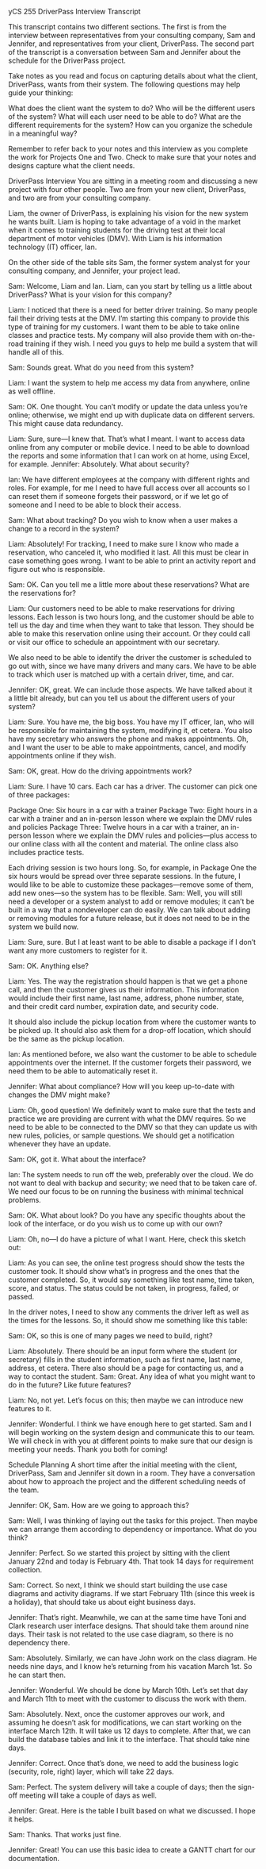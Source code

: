 yCS 255 DriverPass Interview Transcript

This transcript contains two different sections. The first is from the interview between representatives from your consulting company, Sam and Jennifer, and representatives from your client, DriverPass. The second part of the transcript is a conversation between Sam and Jennifer about the schedule for the DriverPass project.

Take notes as you read and focus on capturing details about what the client, DriverPass, wants from their system. The following questions may help guide your thinking:

What does the client want the system to do?
Who will be the different users of the system? What will each user need to be able to do?
What are the different requirements for the system?
How can you organize the schedule in a meaningful way?

Remember to refer back to your notes and this interview as you complete the work for Projects One and Two. Check to make sure that your notes and designs capture what the client needs.

DriverPass Interview
You are sitting in a meeting room and discussing a new project with four other people. Two are from your new client, DriverPass, and two are from your consulting company.

Liam, the owner of DriverPass, is explaining his vision for the new system he wants built. Liam is hoping to take advantage of a void in the market when it comes to training students for the driving test at their local department of motor vehicles (DMV). With Liam is his information technology (IT) officer, Ian.

On the other side of the table sits Sam, the former system analyst for your consulting company, and Jennifer, your project lead.

Sam: Welcome, Liam and Ian. Liam, can you start by telling us a little about DriverPass? What is your vision for this company?

Liam: I noticed that there is a need for better driver training. So many people fail their driving tests at the DMV. I’m starting this company to provide this type of training for my customers. I want them to be able to take online classes and practice tests. My company will also provide them with on-the-road training if they wish. I need you guys to help me build a system that will handle all of this.

Sam: Sounds great. What do you need from this system?

Liam: I want the system to help me access my data from anywhere, online as well offline.

Sam: OK. One thought. You can’t modify or update the data unless you’re online; otherwise, we might end up with duplicate data on different servers. This might cause data redundancy.

Liam: Sure, sure—I knew that. That’s what I meant. I want to access data online from any computer or mobile device. I need to be able to download the reports and some information that I can work on at home, using Excel, for example.
Jennifer: Absolutely. What about security?

Ian: We have different employees at the company with different rights and roles. For example, for me I need to have full access over all accounts so I can reset them if someone forgets their password, or if we let go of someone and I need to be able to block their access.

Sam: What about tracking? Do you wish to know when a user makes a change to a record in the system?

Liam: Absolutely! For tracking, I need to make sure I know who made a reservation, who canceled it, who modified it last. All this must be clear in case something goes wrong. I want to be able to print an activity report and figure out who is responsible.

Sam: OK. Can you tell me a little more about these reservations? What are the reservations for?

Liam: Our customers need to be able to make reservations for driving lessons. Each lesson is two hours long, and the customer should be able to tell us the day and time when they want to take that lesson. They should be able to make this reservation online using their account. Or they could call or visit our office to schedule an appointment with our secretary.

We also need to be able to identify the driver the customer is scheduled to go out with, since we have many drivers and many cars. We have to be able to track which user is matched up with a certain driver, time, and car.

Jennifer: OK, great. We can include those aspects. We have talked about it a little bit already, but can you tell us about the different users of your system?

Liam: Sure. You have me, the big boss. You have my IT officer, Ian, who will be responsible for maintaining the system, modifying it, et cetera. You also have my secretary who answers the phone and makes appointments. Oh, and I want the user to be able to make appointments, cancel, and modify appointments online if they wish.

Sam: OK, great. How do the driving appointments work?

Liam: Sure. I have 10 cars. Each car has a driver. The customer can pick one of three packages:

Package One: Six hours in a car with a trainer
Package Two: Eight hours in a car with a trainer and an in-person lesson where we explain the DMV rules and policies
Package Three: Twelve hours in a car with a trainer, an in-person lesson where we explain the DMV rules and policies—plus access to our online class with all the content and material. The online class also includes practice tests.

Each driving session is two hours long. So, for example, in Package One the six hours would be spread over three separate sessions. In the future, I would like to be able to customize these packages—remove some of them, add new ones—so the system has to be flexible.
Sam: Well, you will still need a developer or a system analyst to add or remove modules; it can’t be built in a way that a nondeveloper can do easily. We can talk about adding or removing modules for a future release, but it does not need to be in the system we build now.

Liam: Sure, sure. But I at least want to be able to disable a package if I don’t want any more customers to register for it.

Sam: OK. Anything else?

Liam: Yes. The way the registration should happen is that we get a phone call, and then the customer gives us their information. This information would include their first name, last name, address, phone number, state, and their credit card number, expiration date, and security code.

It should also include the pickup location from where the customer wants to be picked up. It should also ask them for a drop-off location, which should be the same as the pickup location.

Ian: As mentioned before, we also want the customer to be able to schedule appointments over the internet. If the customer forgets their password, we need them to be able to automatically reset it.

Jennifer: What about compliance? How will you keep up-to-date with changes the DMV might make?

Liam: Oh, good question! We definitely want to make sure that the tests and practice we are providing are current with what the DMV requires. So we need to be able to be connected to the DMV so that they can update us with new rules, policies, or sample questions. We should get a notification whenever they have an update.

Sam: OK, got it. What about the interface?

Ian: The system needs to run off the web, preferably over the cloud. We do not want to deal with backup and security; we need that to be taken care of. We need our focus to be on running the business with minimal technical problems.

Sam: OK. What about look? Do you have any specific thoughts about the look of the interface, or do you wish us to come up with our own?

Liam: Oh, no—I do have a picture of what I want. Here, check this sketch out:


Liam: As you can see, the online test progress should show the tests the customer took. It should show what’s in progress and the ones that the customer completed. So, it would say something like test name, time taken, score, and status. The status could be not taken, in progress, failed, or passed.

In the driver notes, I need to show any comments the driver left as well as the times for the lessons. So, it should show me something like this table:


 
Sam: OK, so this is one of many pages we need to build, right?

Liam: Absolutely. There should be an input form where the student (or secretary) fills in the student information, such as first name, last name, address, et cetera. There also should be a page for contacting us, and a way to contact the student.
Sam: Great. Any idea of what you might want to do in the future? Like future features?

Liam: No, not yet. Let’s focus on this; then maybe we can introduce new features to it.

Jennifer: Wonderful. I think we have enough here to get started. Sam and I will begin working on the system design and communicate this to our team. We will check in with you at different points to make sure that our design is meeting your needs. Thank you both for coming!

Schedule Planning
A short time after the initial meeting with the client, DriverPass, Sam and Jennifer sit down in a room. They have a conversation about how to approach the project and the different scheduling needs of the team.

Jennifer: OK, Sam. How are we going to approach this?

Sam: Well, I was thinking of laying out the tasks for this project. Then maybe we can arrange them according to dependency or importance. What do you think?

Jennifer: Perfect. So we started this project by sitting with the client January 22nd and today is February 4th. That took 14 days for requirement collection.

Sam: Correct. So next, I think we should start building the use case diagrams and activity diagrams. If we start February 11th (since this week is a holiday), that should take us about eight business days.

Jennifer: That’s right. Meanwhile, we can at the same time have Toni and Clark research user interface designs. That should take them around nine days. Their task is not related to the use case diagram, so there is no dependency there.

Sam: Absolutely. Similarly, we can have John work on the class diagram. He needs nine days, and I know he’s returning from his vacation March 1st. So he can start then.

Jennifer: Wonderful. We should be done by March 10th. Let’s set that day and March 11th to meet with the customer to discuss the work with them.

Sam: Absolutely. Next, once the customer approves our work, and assuming he doesn’t ask for modifications, we can start working on the interface March 12th. It will take us 12 days to complete. After that, we can build the database tables and link it to the interface. That should take nine days.

Jennifer: Correct. Once that’s done, we need to add the business logic (security, role, right) layer, which will take 22 days.

Sam: Perfect. The system delivery will take a couple of days; then the sign-off meeting will take a couple of days as well.

Jennifer: Great. Here is the table I built based on what we discussed. I hope it helps.
 

 
Sam: Thanks. That works just fine.

Jennifer: Great! You can use this basic idea to create a GANTT chart for our documentation.
